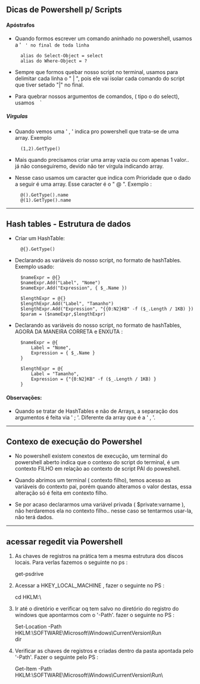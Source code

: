 Dicas de Powershell p/ Scripts
-------------------------------

#### Apóstrafos


- Quando formos escrever um comando aninhado no powershell,  usamos a ' ` ' no final de toda linha`


		alias do Select-Object = select
		alias do Where-Object = ?


- Sempre que formos quebar nosso script no terminal, usamos para delimitar cada linha o " | ", pois ele vai isolar cada comando do script que tiver setado "|" no final.

- Para quebrar nossos argumentos de comandos, ( tipo o do select), usamos ` ` `


##### Virgulas


- Quando vemos uma ' , ' indica pro powershell que trata-se de uma array. Exemplo

		(1,2).GetType()


- Mais quando precisamos criar uma array vazia ou com apenas 1 valor.. já não conseguiremo, devido não ter vírgula indicando array.
- Nesse caso usamos um caracter que indica com Prioridade que o dado a seguir é uma array. Esse caracter é o " @ ". Exemplo :


		@().GetType().name
		@(1).GetType().name


---


Hash tables - Estrutura de dados
---------------------------------


- Criar um HashTable:
		

		@{}.GetType()


- Declarando as variáveis do nosso script, no formato de hashTables. Exemplo usado:


		$nameExpr = @{}
		$nameExpr.Add("Label", "Nome")
		$nameExpr.Add("Expression", { $_.Name })

		$lengthExpr = @{}
		$lengthExpr.Add("Label", "Tamanho")
		$lengthExpr.Add("Expression", "{{0:N2}KB" -f ($_.Length / 1KB) })
		$param = ($nameExpr,$lengthExpr) 


- Declarando as variáveis do nosso script, no formato de hashTables, AGORA DA MANEIRA CORRETA e ENXUTA :

		$nameExpr = @{
			Label = "Nome",
			Expression = { $_.Name }
		}

		$lengthExpr = @{
			Label = "Tamanho",
			Expression = {"{0:N2}KB" -f ($_.Length / 1KB) }
		}


#### Observações:


- Quando se tratar de HashTables e não de Arrays, a separação dos argumentos é feita via ' ; '.  Diferente da array que é a ' , '.



---


Contexo de execução do Powershel
-----------------------------------


- No powershell existem conextos de execução, um terminal do powershell aberto indica que o contexo do script do terminal, é um contexto FILHO em relação ao contexto de script PAI do poweshell.


- Quando abrimos um terminal ( contexto filho), temos acesso as variáveis do contexto pai, porém quando alteramos o valor destas, essa alteração só é feita em contexto filho.


- Se por acaso declararmos uma variável privada ( $private:varname ), não herdaremos ela no contexto filho.. nesse caso se tentarmos usar-la, não terá dados.


---


acessar regedit via Powershell
--------------------------------


1. As chaves de registros na prática tem a mesma estrutura dos discos locais. Para verlas fazemos o seguinte no ps :

	get-psdrive

2. Acessar a HKEY_LOCAL_MACHINE , fazer o seguinte no PS :

	cd HKLM:\


3. Ir até o diretório e verificar oq tem salvo no diretório do registro do windows que apontarmos com o '-Path'. fazer o seguinte no PS :

	Set-Location -Path HKLM:\SOFTWARE\Microsoft\Windows\CurrentVersion\Run\
	dir

4. Verificar as chaves de registros e criadas dentro da pasta apontada pelo '-Path'. Fazer o seguinte pelo PS :

	Get-Item -Path HKLM:\SOFTWARE\Microsoft\Windows\CurrentVersion\Run\
	

